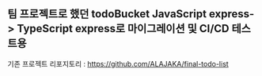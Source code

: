 ## 팀 프로젝트로 했던 todoBucket JavaScript express-> TypeScript express로 마이그레이션 및 CI/CD 테스트용

기존 프로젝트 리포지토리 : https://github.com/ALAJAKA/final-todo-list



